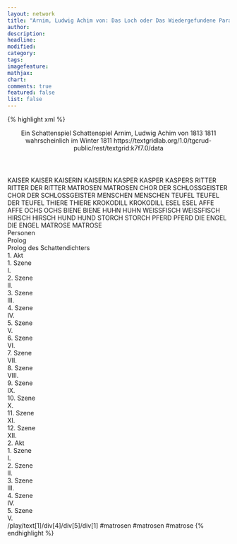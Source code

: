 ```yaml
---
layout: network
title: "Arnim, Ludwig Achim von: Das Loch oder Das Wiedergefundene Paradies (1811)"
author:
description:
headline:
modified:
category:
tags:
imagefeature: 
mathjax: 
chart: 
comments: true
featured: false
list: false
---
```

{% highlight xml %}
<?xml-model href="https://raw.githubusercontent.com/DLiNa/project/master/rules/lina.rnc"?><?xml-model href="https://raw.githubusercontent.com/DLiNa/project/master/rules/lina.sch"?>
<play xmlns="http://lina.digital">
  <header>
    <title>Das Loch oder Das Wiedergefundene Paradies</title>
    <subtitle>Ein Schattenspiel</subtitle>
    <genretitle>Schattenspiel</genretitle>
    <author>Arnim, Ludwig Achim von</author>
    <date type="print">1813</date>
    <date type="premiere">1811</date>
    <date type="written">wahrscheinlich im Winter 1811</date>
    <source>https://textgridlab.org/1.0/tgcrud-public/rest/textgrid:k7f7.0/data</source>
  </header>
  <personae>
    <character>
      <name>KAISER</name>
      <alias xml:id="kaiser">
        <name>KAISER</name>
      </alias>
    </character>
    <character>
      <name>KAISERIN</name>
      <alias xml:id="kaiserin">
        <name>KAISERIN</name>
      </alias>
    </character>
    <character>
      <name>KASPER</name>
      <alias xml:id="kasper">
        <name>KASPER</name>
      </alias>
      <alias xml:id="kaspers">
        <name>KASPERS</name>
      </alias>
    </character>
    <character>
      <name>RITTER</name>
      <alias xml:id="ritter">
        <name>RITTER</name>
      </alias>
      <alias xml:id="der_ritter">
        <name>DER RITTER</name>
      </alias>
    </character>
    <character>
      <name>MATROSEN</name>
      <alias xml:id="matrosen">
        <name>MATROSEN</name>
      </alias>
    </character>
    <character>
      <name>CHOR DER SCHLOSSGEISTER</name>
      <alias xml:id="chor_der_schlossgeister">
        <name>CHOR DER SCHLOSSGEISTER</name>
      </alias>
    </character>
    <character>
      <name>MENSCHEN</name>
      <alias xml:id="menschen">
        <name>MENSCHEN</name>
      </alias>
    </character>
    <character>
      <name>TEUFEL</name>
      <alias xml:id="teufel">
        <name>TEUFEL</name>
      </alias>
      <alias xml:id="der_teufel">
        <name>DER TEUFEL</name>
      </alias>
    </character>
    <character>
      <name>THIERE</name>
      <alias xml:id="thiere">
        <name>THIERE</name>
      </alias>
    </character>
    <character>
      <name>KROKODILL</name>
      <alias xml:id="krokodill">
        <name>KROKODILL</name>
      </alias>
    </character>
    <character>
      <name>ESEL</name>
      <alias xml:id="esel">
        <name>ESEL</name>
      </alias>
    </character>
    <character>
      <name>AFFE</name>
      <alias xml:id="affe">
        <name>AFFE</name>
      </alias>
    </character>
    <character>
      <name>OCHS</name>
      <alias xml:id="ochs">
        <name>OCHS</name>
      </alias>
    </character>
    <character>
      <name>BIENE</name>
      <alias xml:id="biene">
        <name>BIENE</name>
      </alias>
    </character>
    <character>
      <name>HUHN</name>
      <alias xml:id="huhn">
        <name>HUHN</name>
      </alias>
    </character>
    <character>
      <name>WEISSFISCH</name>
      <alias xml:id="weissfisch">
        <name>WEISSFISCH</name>
      </alias>
    </character>
    <character>
      <name>HIRSCH</name>
      <alias xml:id="hirsch">
        <name>HIRSCH</name>
      </alias>
    </character>
    <character>
      <name>HUND</name>
      <alias xml:id="hund">
        <name>HUND</name>
      </alias>
    </character>
    <character>
      <name>STORCH</name>
      <alias xml:id="storch">
        <name>STORCH</name>
      </alias>
    </character>
    <character>
      <name>PFERD</name>
      <alias xml:id="pferd">
        <name>PFERD</name>
      </alias>
    </character>
    <character>
      <name>DIE ENGEL</name>
      <alias xml:id="die_engel">
        <name>DIE ENGEL</name>
      </alias>
    </character>
    <character>
      <name>MATROSE</name>
      <alias xml:id="matrose">
        <name>MATROSE</name>
      </alias>
    </character>
  </personae>
  <text>
    <div>
      <head>Personen</head>
    </div>
    <div>
      <head>Prolog</head>
      <div>
        <head>Prolog des Schattendichters</head>
      </div>
    </div>
    <div>
      <head>1. Akt</head>
      <div>
        <head>1. Szene</head>
        <div>
          <head>I.</head>
          <sp who="#kaiser">
            <amount n="6" unit="speech_acts"/>
            <amount n="200" unit="words"/>
            <amount n="28" unit="lines"/>
            <amount n="1127" unit="chars"/>
          </sp>
          <sp who="#kaiserin">
            <amount n="6" unit="speech_acts"/>
            <amount n="103" unit="words"/>
            <amount n="14" unit="lines"/>
            <amount n="563" unit="chars"/>
          </sp>
        </div>
      </div>
      <div>
        <head>2. Szene</head>
        <div>
          <head>II.</head>
          <sp who="#kaiser">
            <amount n="8" unit="speech_acts"/>
            <amount n="135" unit="words"/>
            <amount n="19" unit="lines"/>
            <amount n="759" unit="chars"/>
          </sp>
          <sp who="#kasper">
            <amount n="7" unit="speech_acts"/>
            <amount n="199" unit="words"/>
            <amount n="28" unit="lines"/>
            <amount n="1107" unit="chars"/>
          </sp>
        </div>
      </div>
      <div>
        <head>3. Szene</head>
        <div>
          <head>III.</head>
          <sp who="#kaiserin">
            <amount n="4" unit="speech_acts"/>
            <amount n="278" unit="words"/>
            <amount n="28" unit="lines"/>
            <amount n="1553" unit="chars"/>
          </sp>
          <sp who="#der_ritter">
            <amount n="1" unit="speech_acts"/>
            <amount n="168" unit="words"/>
            <amount n="22" unit="lines"/>
            <amount n="941" unit="chars"/>
          </sp>
          <sp who="#ritter">
            <amount n="3" unit="speech_acts"/>
            <amount n="103" unit="words"/>
            <amount n="16" unit="lines"/>
            <amount n="565" unit="chars"/>
          </sp>
        </div>
      </div>
      <div>
        <head>4. Szene</head>
        <div>
          <head>IV.</head>
          <sp who="#kaiser">
            <amount n="7" unit="speech_acts"/>
            <amount n="173" unit="words"/>
            <amount n="22" unit="lines"/>
            <amount n="905" unit="chars"/>
          </sp>
          <sp who="#ritter">
            <amount n="5" unit="speech_acts"/>
            <amount n="68" unit="words"/>
            <amount n="9" unit="lines"/>
            <amount n="354" unit="chars"/>
          </sp>
          <sp who="#kasper">
            <amount n="1" unit="speech_acts"/>
            <amount n="19" unit="words"/>
            <amount n="2" unit="lines"/>
            <amount n="93" unit="chars"/>
          </sp>
        </div>
      </div>
      <div>
        <head>5. Szene</head>
        <div>
          <head>V.</head>
          <sp who="#ritter">
            <amount n="10" unit="speech_acts"/>
            <amount n="191" unit="words"/>
            <amount n="24" unit="lines"/>
            <amount n="1001" unit="chars"/>
          </sp>
          <sp who="#kasper">
            <amount n="8" unit="speech_acts"/>
            <amount n="213" unit="words"/>
            <amount n="28" unit="lines"/>
            <amount n="1100" unit="chars"/>
          </sp>
          <sp who="#kaspers">
            <amount n="1" unit="speech_acts"/>
            <amount n="12" unit="words"/>
            <amount n="2" unit="lines"/>
            <amount n="62" unit="chars"/>
          </sp>
        </div>
      </div>
      <div>
        <head>6. Szene</head>
        <div>
          <head>VI.</head>
          <sp who="#kaiserin">
            <amount n="8" unit="speech_acts"/>
            <amount n="141" unit="words"/>
            <amount n="20" unit="lines"/>
            <amount n="752" unit="chars"/>
          </sp>
          <sp who="#ritter">
            <amount n="7" unit="speech_acts"/>
            <amount n="100" unit="words"/>
            <amount n="14" unit="lines"/>
            <amount n="522" unit="chars"/>
          </sp>
          <sp who="#kaiserin #ritter">
            <amount n="3" unit="speech_acts"/>
            <amount n="30" unit="words"/>
            <amount n="6" unit="lines"/>
            <amount n="160" unit="chars"/>
          </sp>
        </div>
      </div>
      <div>
        <head>7. Szene</head>
        <div>
          <head>VII.</head>
          <sp who="#kaiser">
            <amount n="8" unit="speech_acts"/>
            <amount n="153" unit="words"/>
            <amount n="20" unit="lines"/>
            <amount n="802" unit="chars"/>
          </sp>
          <sp who="#ritter">
            <amount n="7" unit="speech_acts"/>
            <amount n="139" unit="words"/>
            <amount n="18" unit="lines"/>
            <amount n="738" unit="chars"/>
          </sp>
        </div>
      </div>
      <div>
        <head>8. Szene</head>
        <div>
          <head>VIII.</head>
          <sp who="#ritter">
            <amount n="4" unit="speech_acts"/>
            <amount n="71" unit="words"/>
            <amount n="9" unit="lines"/>
            <amount n="375" unit="chars"/>
          </sp>
          <sp who="#kaiserin">
            <amount n="6" unit="speech_acts"/>
            <amount n="190" unit="words"/>
            <amount n="27" unit="lines"/>
            <amount n="1017" unit="chars"/>
          </sp>
          <sp who="#kaiser">
            <amount n="2" unit="speech_acts"/>
            <amount n="84" unit="words"/>
            <amount n="12" unit="lines"/>
            <amount n="467" unit="chars"/>
          </sp>
        </div>
      </div>
      <div>
        <head>9. Szene</head>
        <div>
          <head>IX.</head>
          <sp who="#ritter">
            <amount n="3" unit="speech_acts"/>
            <amount n="148" unit="words"/>
            <amount n="21" unit="lines"/>
            <amount n="805" unit="chars"/>
          </sp>
          <sp who="#kaiser">
            <amount n="2" unit="speech_acts"/>
            <amount n="29" unit="words"/>
            <amount n="4" unit="lines"/>
            <amount n="158" unit="chars"/>
          </sp>
        </div>
      </div>
      <div>
        <head>10. Szene</head>
        <div>
          <head>X.</head>
          <sp who="#ritter">
            <amount n="6" unit="speech_acts"/>
            <amount n="101" unit="words"/>
            <amount n="13" unit="lines"/>
            <amount n="544" unit="chars"/>
          </sp>
          <sp who="#kaiserin">
            <amount n="3" unit="speech_acts"/>
            <amount n="46" unit="words"/>
            <amount n="6" unit="lines"/>
            <amount n="241" unit="chars"/>
          </sp>
          <sp who="#kaiser">
            <amount n="5" unit="speech_acts"/>
            <amount n="163" unit="words"/>
            <amount n="21" unit="lines"/>
            <amount n="834" unit="chars"/>
          </sp>
        </div>
      </div>
      <div>
        <head>11. Szene</head>
        <div>
          <head>XI.</head>
          <sp who="#ritter">
            <amount n="2" unit="speech_acts"/>
            <amount n="41" unit="words"/>
            <amount n="6" unit="lines"/>
            <amount n="241" unit="chars"/>
          </sp>
          <sp who="#kaiserin">
            <amount n="4" unit="speech_acts"/>
            <amount n="143" unit="words"/>
            <amount n="20" unit="lines"/>
            <amount n="756" unit="chars"/>
          </sp>
          <sp who="#kaiser">
            <amount n="2" unit="speech_acts"/>
            <amount n="91" unit="words"/>
            <amount n="12" unit="lines"/>
            <amount n="512" unit="chars"/>
          </sp>
        </div>
      </div>
      <div>
        <head>12. Szene</head>
        <div>
          <head>XII.</head>
          <sp who="#kaiser">
            <amount n="17" unit="speech_acts"/>
            <amount n="359" unit="words"/>
            <amount n="49" unit="lines"/>
            <amount n="1904" unit="chars"/>
          </sp>
          <sp who="#ritter">
            <amount n="8" unit="speech_acts"/>
            <amount n="181" unit="words"/>
            <amount n="24" unit="lines"/>
            <amount n="945" unit="chars"/>
          </sp>
          <sp who="#matrosen">
            <amount n="4" unit="speech_acts"/>
            <amount n="170" unit="words"/>
            <amount n="34" unit="lines"/>
            <amount n="858" unit="chars"/>
          </sp>
          <sp who="#kaiserin">
            <amount n="3" unit="speech_acts"/>
            <amount n="23" unit="words"/>
            <amount n="3" unit="lines"/>
            <amount n="117" unit="chars"/>
          </sp>
          <sp who="#kasper">
            <amount n="7" unit="speech_acts"/>
            <amount n="106" unit="words"/>
            <amount n="14" unit="lines"/>
            <amount n="559" unit="chars"/>
          </sp>
        </div>
      </div>
    </div>
    <div>
      <head>2. Akt</head>
      <div>
        <head>1. Szene</head>
        <div>
          <head>I.</head>
          <sp who="#chor_der_schlossgeister">
            <amount n="1" unit="speech_acts"/>
            <amount n="142" unit="words"/>
            <amount n="24" unit="lines"/>
            <amount n="836" unit="chars"/>
          </sp>
          <sp who="#der_teufel">
            <amount n="2" unit="speech_acts"/>
            <amount n="103" unit="words"/>
            <amount n="16" unit="lines"/>
            <amount n="583" unit="chars"/>
          </sp>
          <sp who="#menschen">
            <amount n="3" unit="speech_acts"/>
            <amount n="61" unit="words"/>
            <amount n="10" unit="lines"/>
            <amount n="368" unit="chars"/>
          </sp>
          <sp who="#teufel">
            <amount n="4" unit="speech_acts"/>
            <amount n="162" unit="words"/>
            <amount n="22" unit="lines"/>
            <amount n="874" unit="chars"/>
          </sp>
          <sp who="#thiere #krokodill #esel">
            <amount n="1" unit="speech_acts"/>
            <amount n="38" unit="words"/>
            <amount n="6" unit="lines"/>
            <amount n="211" unit="chars"/>
          </sp>
          <sp who="#krokodill">
            <amount n="1" unit="speech_acts"/>
            <amount n="30" unit="words"/>
            <amount n="4" unit="lines"/>
            <amount n="161" unit="chars"/>
          </sp>
          <sp who="#esel">
            <amount n="1" unit="speech_acts"/>
            <amount n="49" unit="words"/>
            <amount n="6" unit="lines"/>
            <amount n="234" unit="chars"/>
          </sp>
        </div>
      </div>
      <div>
        <head>2. Szene</head>
        <div>
          <head>II.</head>
          <sp who="#affe">
            <amount n="1" unit="speech_acts"/>
            <amount n="37" unit="words"/>
            <amount n="6" unit="lines"/>
            <amount n="201" unit="chars"/>
          </sp>
          <sp who="#kaiser">
            <amount n="3" unit="speech_acts"/>
            <amount n="71" unit="words"/>
            <amount n="10" unit="lines"/>
            <amount n="368" unit="chars"/>
          </sp>
          <sp who="#kasper">
            <amount n="4" unit="speech_acts"/>
            <amount n="52" unit="words"/>
            <amount n="7" unit="lines"/>
            <amount n="270" unit="chars"/>
          </sp>
          <sp who="#teufel">
            <amount n="5" unit="speech_acts"/>
            <amount n="87" unit="words"/>
            <amount n="11" unit="lines"/>
            <amount n="448" unit="chars"/>
          </sp>
        </div>
      </div>
      <div>
        <head>3. Szene</head>
        <div>
          <head>III.</head>
          <sp who="#menschen">
            <amount n="3" unit="speech_acts"/>
            <amount n="40" unit="words"/>
            <amount n="5" unit="lines"/>
            <amount n="200" unit="chars"/>
          </sp>
          <sp who="#teufel">
            <amount n="3" unit="speech_acts"/>
            <amount n="72" unit="words"/>
            <amount n="9" unit="lines"/>
            <amount n="372" unit="chars"/>
          </sp>
        </div>
      </div>
      <div>
        <head>4. Szene</head>
        <div>
          <head>IV.</head>
          <sp who="#ochs">
            <amount n="3" unit="speech_acts"/>
            <amount n="33" unit="words"/>
            <amount n="5" unit="lines"/>
            <amount n="193" unit="chars"/>
          </sp>
          <sp who="#esel">
            <amount n="2" unit="speech_acts"/>
            <amount n="33" unit="words"/>
            <amount n="5" unit="lines"/>
            <amount n="183" unit="chars"/>
          </sp>
          <sp who="#biene">
            <amount n="1" unit="speech_acts"/>
            <amount n="15" unit="words"/>
            <amount n="2" unit="lines"/>
            <amount n="78" unit="chars"/>
          </sp>
          <sp who="#huhn">
            <amount n="1" unit="speech_acts"/>
            <amount n="16" unit="words"/>
            <amount n="2" unit="lines"/>
            <amount n="75" unit="chars"/>
          </sp>
          <sp who="#weissfisch">
            <amount n="1" unit="speech_acts"/>
            <amount n="14" unit="words"/>
            <amount n="2" unit="lines"/>
            <amount n="86" unit="chars"/>
          </sp>
          <sp who="#hirsch">
            <amount n="1" unit="speech_acts"/>
            <amount n="14" unit="words"/>
            <amount n="2" unit="lines"/>
            <amount n="85" unit="chars"/>
          </sp>
          <sp who="#hund">
            <amount n="1" unit="speech_acts"/>
            <amount n="47" unit="words"/>
            <amount n="6" unit="lines"/>
            <amount n="248" unit="chars"/>
          </sp>
          <sp who="#storch">
            <amount n="1" unit="speech_acts"/>
            <amount n="8" unit="words"/>
            <amount n="1" unit="lines"/>
            <amount n="44" unit="chars"/>
          </sp>
          <sp who="#pferd">
            <amount n="1" unit="speech_acts"/>
            <amount n="8" unit="words"/>
            <amount n="1" unit="lines"/>
            <amount n="46" unit="chars"/>
          </sp>
        </div>
      </div>
      <div>
        <head>5. Szene</head>
        <div>
          <head>V.</head>
          <sp who="#die_engel">
            <amount n="1" unit="speech_acts"/>
            <amount n="27" unit="words"/>
            <amount n="4" unit="lines"/>
            <amount n="141" unit="chars"/>
          </sp>
          <sp who="#matrose">
            <amount n="2" unit="speech_acts"/>
            <amount n="24" unit="words"/>
            <amount n="3" unit="lines"/>
            <amount n="113" unit="chars"/>
          </sp>
          <sp who="#ritter">
            <amount n="7" unit="speech_acts"/>
            <amount n="116" unit="words"/>
            <amount n="16" unit="lines"/>
            <amount n="617" unit="chars"/>
          </sp>
          <sp who="#kaiserin">
            <amount n="3" unit="speech_acts"/>
            <amount n="42" unit="words"/>
            <amount n="7" unit="lines"/>
            <amount n="241" unit="chars"/>
          </sp>
          <sp who="#matrosen #matrose">
            <amount n="3" unit="speech_acts"/>
            <amount n="39" unit="words"/>
            <amount n="8" unit="lines"/>
            <amount n="208" unit="chars"/>
          </sp>
          <sp who="#esel">
            <amount n="2" unit="speech_acts"/>
            <amount n="68" unit="words"/>
            <amount n="10" unit="lines"/>
            <amount n="385" unit="chars"/>
          </sp>
          <sp who="#thiere">
            <amount n="2" unit="speech_acts"/>
            <amount n="42" unit="words"/>
            <amount n="6" unit="lines"/>
            <amount n="236" unit="chars"/>
          </sp>
        </div>
      </div>
    </div>
  </text>
  <documentation>
    <change n="1" type="expandCollectivePartially" who="peertrilcke">
      <path>/play/text[1]/div[4]/div[5]/div[1]</path>
      <orig>#matrosen </orig>
      <corr>#matrosen #matrose</corr>
      <comment/>
    </change>
  </documentation>
</play>
{% endhighlight %}